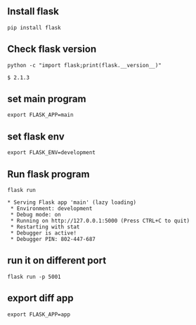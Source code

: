 ## Install flask

```
pip install flask
```

## Check flask version
```
python -c "import flask;print(flask.__version__)"
```
```
$ 2.1.3
```

## set main program 

```
export FLASK_APP=main
```

## set flask env

```
export FLASK_ENV=development
```

## Run flask program

```
flask run
```

```
* Serving Flask app 'main' (lazy loading)
 * Environment: development
 * Debug mode: on
 * Running on http://127.0.0.1:5000 (Press CTRL+C to quit)
 * Restarting with stat
 * Debugger is active!
 * Debugger PIN: 802-447-687
```

## run it on different port 

```
flask run -p 5001
```

## export diff app 

```
export FLASK_APP=app
```